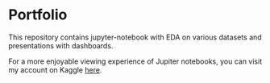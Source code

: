 # Portfolio

This repository contains jupyter-notebook with EDA on various datasets and presentations with dashboards.

For a more enjoyable viewing experience of Jupiter notebooks, you can visit my account on Kaggle [here](https://www.kaggle.com/timokhinilya).
